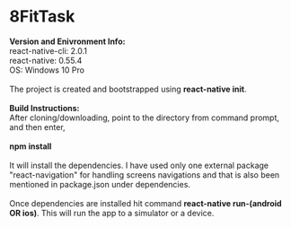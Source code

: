# 8FitTask

<strong>Version and Enivronment Info:</strong><br/>
react-native-cli: 2.0.1<br/>
react-native: 0.55.4<br/>
OS: Windows 10 Pro<br/>
<br/>
The project is created and bootstrapped using <strong>react-native init</strong>.<br/>
<br/>
<strong>Build Instructions:</strong><br/>
After cloning/downloading, point to the directory from command prompt, and then enter,
<br/><br/>
<strong>npm install</strong>
<br/><br/>
It will install the dependencies. I have used only one external package "react-navigation" for handling screens navigations and that is also been mentioned in package.json under dependencies.<br/>
<br/>
Once dependencies are installed hit command <strong>react-native run-(android OR ios)</strong>. This will run the app to a simulator or a device.
